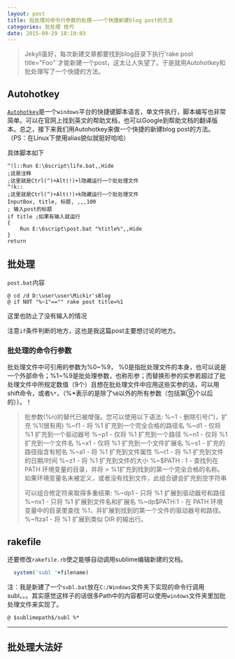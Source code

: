 ```yaml
---
layout: post
title: 批处理对命令行参数的处理——一个快捷新建blog post的方法
categories: 批处理 技巧
date: 2015-09-29 18:19:03
---
```


> Jekyll虽好，每次新建文章都要找到blog目录下执行'rake post title="Foo"`才能新建一个post，这太让人失望了。于是就用Autohotkey和批处理写了一个快捷的方法。

<!-- more -->

## Autohotkey
[`Autohotkey`](http://www.autohotkey.com/)是一个`windows`平台的快捷键脚本语言，单文件执行，脚本编写也非常简单。可以在官网上找到英文的帮助文档，也可以Google到帮助文档的翻译版本。总之，接下来我们用Autohotkey来做一个快捷的新建blog post的方法。（PS：在Linux下使用alias貌似就挺好哈哈）

具体脚本如下
```
^!l::Run E:\6script\life.bat,,Hide 
;这是注释
;这里就是Ctrl(^)+Alt(!)+l隐藏运行一个批处理文件
^!k::
;这里就是Ctrl(^)+Alt(!)+k隐藏运行一个批处理文件
InputBox, title, 标题, ,,,100
; 输入post的标题
if title ;如果有输入就运行
{
    Run E:\6script\post.bat "%title%",,Hide
}
return
```

## 批处理

`post.bat`内容
```
@ cd /d D:\user\user\Mickir'sBlog
@ if NOT "%~1"=="" rake post title=%1
```
这里也防止了没有输入的情况

注意`if`条件判断的地方，这也是我这篇post主要想讨论的地方。

### 批处理的命令行参数

批处理文件中可引用的参数为%0~%9， %0是指批处理文件的本身，也可以说是一个外部命令；%1~%9是批处理参数，也称形参；而替换形参的实参若超过了批处理文件中所规定数值（9个）且想在批处理文件中应用这些实参的话，可以用shift命令，或者`%*`，（%*表示的是除了`%0`以外的所有参数（包括第⑨个以后的））。！

> 批参数(%n)的替代已被增强。您可以使用以下语法:
>            %~1           - 删除引号(\")，扩充 %1(很有用)
>            %~f1          - 将 %1 扩充到一个完全合格的路径名
>            %~d1          - 仅将 %1 扩充到一个驱动器号
>            %~p1          - 仅将 %1 扩充到一个路径
>            %~n1          - 仅将 %1 扩充到一个文件名
>            %~x1          - 仅将 %1 扩充到一个文件扩展名
>            %~s1          - 扩充的路径指含有短名
>            %~a1          - 将 %1 扩充到文件属性
>            %~t1          - 将 %1 扩充到文件的日期/时间
>            %~z1          - 将 %1 扩充到文件的大小
>            %~$PATH : 1 - 查找列在 PATH 环境变量的目录，并将 > %1扩充到找到的第一个完全合格的名称。如果环境变量名未被定义，或者没有找到文件，此组合键会扩充到空字符串
> 
> 
> 可以组合修定符来取得多重结果:
>            %~dp1         - 只将 %1 扩展到驱动器号和路径
>            %~nx1         - 只将 %1 扩展到文件名和扩展名
>            %~dp$PATH:1   - 在 PATH 环境变量中的目录里查找 %1，并扩展到找到的第一个文件的驱动器号和路径。
>            %~ftza1       - 将 %1 扩展到类似 DIR 的输出行。

## rakefile
还要修改`rakefile.rb`使之能够自动调用sublime编辑新建的文档。

```ruby
  system('subl '+filename)
```

注：我是新建了一个`subl.bat`放在`C:/Windows`文件夹下实现的命令行调用subl。。。其实感觉这样子的话很多Path中的内容都可以使用`windows`文件夹里加批处理文件来实现了。

```
@ $sublimepath$/subl %*
```

-----------------
## 批处理大法好